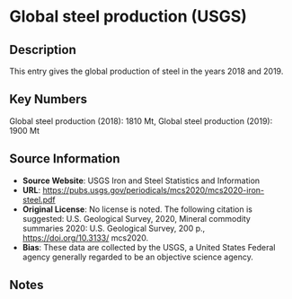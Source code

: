 
# Global steel production (USGS)

## Description
This entry gives the global production of steel in the years 2018 and 2019.

## Key Numbers
Global steel production (2018): 1810 Mt,
Global steel production (2019): 1900 Mt

## Source Information
* **Source Website**: USGS Iron and Steel Statistics and Information
* **URL**: https://pubs.usgs.gov/periodicals/mcs2020/mcs2020-iron-steel.pdf
* **Original License**:  No license is noted. The following citation is suggested: U.S. Geological Survey, 2020, Mineral commodity summaries 2020: U.S. Geological Survey, 200 p., https://doi.org/10.3133/ mcs2020.
* **Bias**: These data are collected by the USGS, a United States Federal agency generally regarded to be an objective science agency.

## Notes
